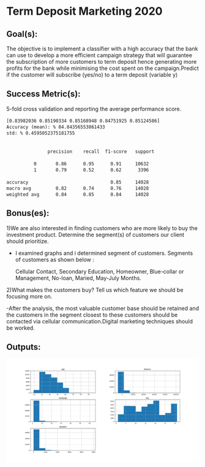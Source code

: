 # Term Deposit Marketing 2020

## Goal(s):
The objective is to implement a classifier with a high accuracy that the bank can use to develop a more efficient campaign strategy that will guarantee the subscription of more customers to term deposit hence generating more profits for the bank while minimising the cost spent on the campaign.Predict if the customer will subscribe (yes/no) to a term deposit (variable y)

## Success Metric(s):
5-fold cross validation and reporting the average performance score.

    [0.83982036 0.85190334 0.85168948 0.84751925 0.85124586]
    Accuracy (mean): % 84.84356553861433
    std: % 0.4595052375181755


                   precision    recall  f1-score   support

              0       0.86      0.95      0.91     10632
              1       0.79      0.52      0.62      3396

    accuracy                              0.85     14028
    macro avg         0.82      0.74      0.76     14028
    weighted avg      0.84      0.85      0.84     14028

## Bonus(es):
1)We are also interested in finding customers who are more likely to buy the investment product. Determine the segment(s) of customers our client should prioritize.
- I examined graphs and i determined segment of customers. Segments of customers as shown below :

  Cellular Contact, Secondary Education, Homeowner, Blue-collar or Management, No-loan, Maried, May-July Months.      

2)What makes the customers buy? Tell us which feature we should be focusing more on.

-After the analysis, the most valuable customer base should be retained and the customers in the segment closest to these customers should be contacted via cellular communication.Digital marketing techniques should be worked.

## Outputs:

![alt text](/Output_graphs/Figure_11.png)

